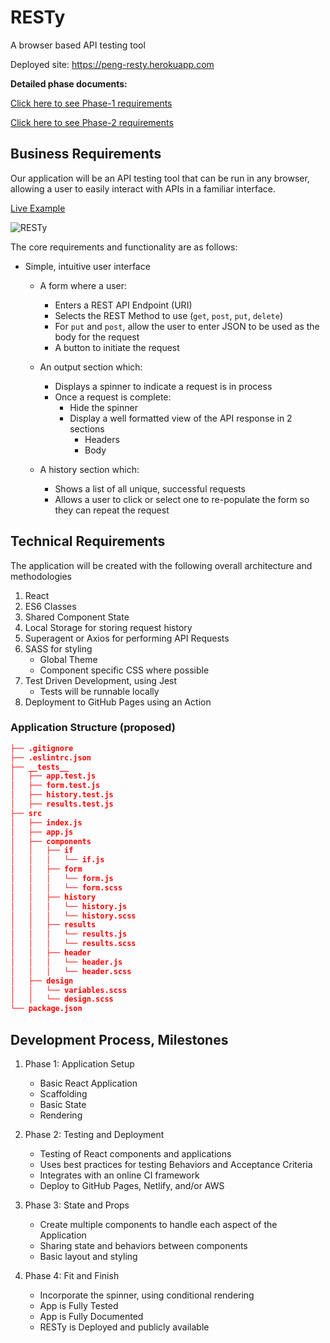 # RESTy

A browser based API testing tool

Deployed site: <https://peng-resty.herokuapp.com>

**Detailed phase documents:**

[Click here to see Phase-1 requirements](docs/phase1.md)

[Click here to see Phase-2 requirements](docs/phase2.md)

## Business Requirements

Our application will be an API testing tool that can be run in any browser, allowing a user to easily interact with APIs in a familiar interface.

[Live Example](https://resty.netlify.app/)

![RESTy](https://codefellows.github.io/code-401-javascript-guide/curriculum/apps-and-libraries/resty/resty.png)

The core requirements and functionality are as follows:

- Simple, intuitive user interface
  - A form where a user:
    - Enters a REST API Endpoint (URI)
    - Selects the REST Method to use (```get```, ```post```, ```put```, ```delete```)
    - For ```put``` and ```post```, allow the user to enter JSON to be used as the body for the request
    - A button to initiate the request
  - An output section which:
    - Displays a spinner to indicate a request is in process
    - Once a request is complete:
      - Hide the spinner
      - Display a well formatted view of the API response in 2 sections
        - Headers
        - Body

  - A history section which:
    - Shows a list of all unique, successful requests
    - Allows a user to click or select one to re-populate the form so they can repeat the request

## Technical Requirements

The application will be created with the following overall architecture and methodologies

1. React
2. ES6 Classes
3. Shared Component State
4. Local Storage for storing request history
5. Superagent or Axios for performing API Requests
6. SASS for styling
     - Global Theme
     - Component specific CSS where possible
7. Test Driven Development, using Jest
    - Tests will be runnable locally
8. Deployment to GitHub Pages using an Action

### Application Structure (proposed)

```json
├── .gitignore
├── .eslintrc.json
├── __tests__
│   ├── app.test.js
│   ├── form.test.js
│   ├── history.test.js
│   ├── results.test.js
├── src
│   ├── index.js
│   ├── app.js
│   ├── components
│   │   ├── if
│   │   │   └── if.js
│   │   ├── form
│   │   │   └── form.js
│   │   │   └── form.scss
│   │   ├── history
│   │   │   └── history.js
│   │   │   └── history.scss
│   │   ├── results
│   │   │   └── results.js
│   │   │   └── results.scss
│   │   ├── header
│   │   │   └── header.js
│   │   │   └── header.scss
│   ├── design
│   │   └── variables.scss
│   │   └── design.scss
└── package.json
```

## Development Process, Milestones

1. Phase 1: Application Setup
    - Basic React Application
    - Scaffolding
    - Basic State
    - Rendering

2. Phase 2: Testing and Deployment
    - Testing of React components and applications
    - Uses best practices for testing Behaviors and Acceptance Criteria
    - Integrates with an online CI framework
    - Deploy to GitHub Pages, Netlify, and/or AWS

3. Phase 3: State and Props
    - Create multiple components to handle each aspect of the Application
    - Sharing state and behaviors between components
    - Basic layout and styling

4. Phase 4: Fit and Finish
    - Incorporate the spinner, using conditional rendering
    - App is Fully Tested
    - App is Fully Documented
    - RESTy is Deployed and publicly available
